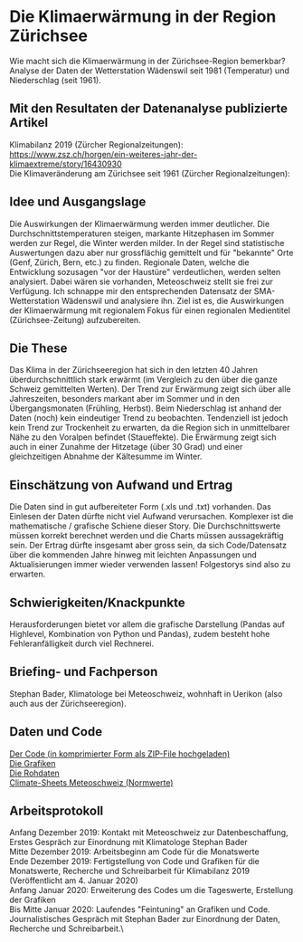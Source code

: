 # Die Klimaerwärmung in der Region Zürichsee

Wie macht sich die Klimaerwärmung in der Zürichsee-Region bemerkbar? Analyse der Daten der Wetterstation Wädenswil seit 1981 (Temperatur) und Niederschlag (seit 1961).

## Mit den Resultaten der Datenanalyse publizierte Artikel

Klimabilanz 2019 (Zürcher Regionalzeitungen): \
https://www.zsz.ch/horgen/ein-weiteres-jahr-der-klimaextreme/story/16430930 \
Die Klimaveränderung am Zürichsee seit 1961 (Zürcher Regionalzeitungen):

## Idee und Ausgangslage

Die Auswirkungen der Klimaerwärmung werden immer deutlicher. Die Durchschnittstemperaturen steigen, markante Hitzephasen im Sommer werden zur Regel, die Winter werden milder. In der Regel sind statistische Auswertungen dazu aber nur grossflächig gemittelt und für "bekannte" Orte (Genf, Zürich, Bern, etc.) zu finden. Regionale Daten, welche die Entwicklung sozusagen "vor der Haustüre" verdeutlichen, werden selten analysiert. Dabei wären sie vorhanden, Meteoschweiz stellt sie frei zur Verfügung. Ich schnappe mir den entsprechenden Datensatz der SMA-Wetterstation Wädenswil und analysiere ihn. Ziel ist es, die Auswirkungen der Klimaerwärmung mit regionalem Fokus für einen regionalen Medientitel (Zürichsee-Zeitung) aufzubereiten.

## Die These

Das Klima in der Zürichseeregion hat sich in den letzten 40 Jahren überdurchschnittlich stark erwärmt (im Vergleich zu den über die ganze Schweiz gemittelten Werten). Der Trend zur Erwärmung zeigt sich über alle Jahreszeiten, besonders markant aber im Sommer und in den Übergangsmonaten (Frühling, Herbst). Beim Niederschlag ist anhand der Daten (noch) kein eindeutiger Trend zu beobachten. Tendenziell ist jedoch kein Trend zur Trockenheit zu erwarten, da die Region sich in unmittelbarer Nähe zu den Voralpen befindet (Staueffekte). Die Erwärmung zeigt sich auch in einer Zunahme der Hitzetage (über 30 Grad) und einer gleichzeitigen Abnahme der Kältesumme im Winter.

## Einschätzung von Aufwand und Ertrag

Die Daten sind in gut aufbereiteter Form (.xls und .txt) vorhanden. Das Einlesen der Daten dürfte nicht viel Aufwand verursachen. Komplexer ist die mathematische / grafische Schiene dieser Story. Die Durchschnittswerte müssen korrekt berechnet werden und die Charts müssen aussagekräftig sein. Der Ertrag dürfte insgesamt aber gross sein, da sich Code/Datensatz über die kommenden Jahre hinweg mit leichten Anpassungen und Aktualisierungen immer wieder verwenden lassen! Folgestorys sind also zu erwarten.

## Schwierigkeiten/Knackpunkte

Herausforderungen bietet vor allem die grafische Darstellung (Pandas auf Highlevel, Kombination von Python und Pandas), zudem besteht hohe Fehleranfälligkeit durch viel Rechnerei.

## Briefing- und Fachperson

Stephan Bader, Klimatologe bei Meteoschweiz, wohnhaft in Uerikon (also auch aus der Zürichseeregion).

## Daten und Code

[Der Code (in komprimierter Form als ZIP-File hochgeladen)](https://github.com/MartinSteinegger/Klimaerwaermung-am-Zuerichsee/blob/master/Klima%20Wa%CC%88denswil.ipynb.zip)\
[Die Grafiken](https://github.com/MartinSteinegger/Klimaerwaermung-am-Zuerichsee/tree/master/Grafiken%20Wetter)\
[Die Rohdaten](https://github.com/MartinSteinegger/Klimaerwaermung-am-Zuerichsee/tree/master/klima/waedenswil)\
[Climate-Sheets Meteoschweiz (Normwerte)](https://github.com/MartinSteinegger/Klimaerwaermung-am-Zuerichsee/tree/master/Climate-Sheets%20Meteoschweiz)

## Arbeitsprotokoll

Anfang Dezember 2019: Kontakt mit Meteoschweiz zur Datenbeschaffung, Erstes Gespräch zur Einordnung mit Klimatologe Stephan Bader\
Mitte Dezember 2019: Arbeitsbeginn am Code für die Monatswerte\
Ende Dezember 2019: Fertigstellung von Code und Grafiken für die Monatswerte, Recherche und Schreibarbeit für Klimabilanz 2019 (Veröffentlicht am 4. Januar 2020)\
Anfang Januar 2020: Erweiterung des Codes um die Tageswerte, Erstellung der Grafiken\
Bis Mitte Januar 2020: Laufendes "Feintuning" an Grafiken und Code. Journalistisches Gespräch mit Stephan Bader zur Einordnung der Daten, Recherche und Schreibarbeit.\
